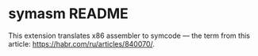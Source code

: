 # symasm README

This extension translates x86 assembler to symcode — the term from this article: https://habr.com/ru/articles/840070/.
